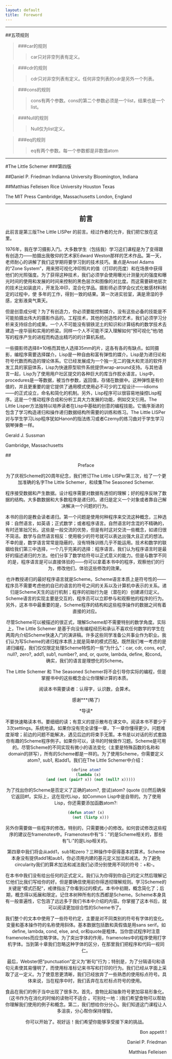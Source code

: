 ```yaml
---
layout: default
title:  Foreword
---
```


--------------

##五项规则


>###car的规则
>>car只对非空列表有定义。


>###cdr的规则
>>cdr只对非空列表有定义。任何非空列表的cdr是另外一个列表。

>###cons的规则
>>cons有两个参数。cons的第二个参数必须是一个list，结果也是一个list。

>###Null的规则
>>Null仅为list定义。

>###eq的规则
>>eq有两个参数。每一个参数都是非数值atom

----------------

#The Little Schemer
###第四版

##Daniel P. Friedman
Indianna University
Bloomington, Indiana

##Matthias Felleisen
Rice University
Houston Texas

The MIT Press
Cambridge, Massachusetts
London, England

------------------

<center><h2>前言</h2></center>

此前言是第三版The Little LISPer 的前言。经过作者的允许，我们把它放在这里。


1976年，我在学习摄影入门。大多数学生（包括我）学习这们课程是为了变得跟有创造力——拍摄出我敬仰的艺术家Edward Weston那样的艺术作品。第一天，老师耐心的讲解了我们这学期将要学习到的技术技巧。重点是Ansel Adams的“Zone System”，用来预可视化冲印照片的值（打印的亮度）和在场景中获得他们的光照强度。为了获得这种技术，我们必须学会使用曝光计测量光的强度和曝光时间的使用和发展的时间来控制的黑色层次和图像的对比度。而这需要耕地层次的技术比如装底片，开发及冲印，混合化学品。摄影师必须学会仪式化敏感材料制定的过程中，使 多年的工作，得到一致的结果。第一次进实验室，满是滑湿的手感，定影液臭气熏天。

但是创意成分呢？为了有创造力，你必须要能控制媒介。没有这些必备的技能是不可能拍摄出伟大的摄影作品的。工程技术，其他的创造性的艺术，我们必须学习分析来支持综合的成果。一个人不可能没有钢铁泥土的知识和计算结构的数学技术去建造一座华丽和实用的桥梁。同样一个人不可能不深入理解如何“预可视化”他/她写的程序产生的进程而构造出精巧的的计算机系统。


一些摄影师选择8×10格而其他人选择35mm的片，这各有各的有缺点。如同摄影，编程序需要选择媒介。Lisp是一种自由和富有弹性的媒介。Lisp是为递归论和符号代数而构造的理论体系。它已经发展成为一个独一无二的强大和灵活的软件开发工具的家庭体系，Lisp为快速原型软件系统提供wrap-around支持。与其他语言一起，Lisp为了使用用户社区提交的各种巨大的库当作胶水语言。Lisp中，procedures是一等数据，被当作参数，返回值，存储在数据中。这种弹性是有价值的，并且更重要的是它提供了通用模式使用必不可少的工程设计——idioms——的正式设立，命名和简化的机制。另外，Lisp程序可以很容易地操控Lisp程序。这是一个推动程序合成和分析工具大力发展的功能，例如交叉引用。The Little Lisper方法独特以培养读者在Lisp中基础的创意的编程技能。它循序渐进的包含了学习构造递归和操作递归数据结构所需要的训练和练习。The Little LISPer对与学生学习Lisp程序犹如Hanon的指法练习或者Czerny的练习曲对于学生学习钢琴弹奏一样。

<right>Gerald J. Sussman</right>

<right>Gambridge, Massachusetts</right>

##<center>Preface<center>

为了庆祝Scheme的20周年纪念，我们修订The Little LISPer第三次，给了一个更加准确的名字The Little Schemer，和续集The Seasoned Schemer.

程序接受数据和产生数据。设计程序需要对数据有透彻的理解；好的程序反映了数据的结构。大多数数据和大多数程序是递归的。递归是定义一个对象或者靠自己解决解决一个问题的行为。

本书的目的是教会读者递归。第一个问题是使用何种程序来交流这种概念，三种选择：自然语言，如英语；正式数学；或者程序语言。自然语言时含混的不精确的，有时还笨拙冗长。这些是一般交流的优势，但是有时这对交流一些概念，如递归很不简洁。数学与自然语言相反：使用极少的符号就可以表达出强大且正式的想法。不幸的是，数学语言常常是隐蔽的，没有特殊训练几乎不能运用。技术和数学的联姻给我们第三中选择，一个几乎完美的选择：程序语言。我们认为程序语言时是最好的描述递归的方法。他们分享了数学给符号以正式意义的能力。但是与数学不同的是，程序语言是可以直接体验的——你可以拿着本书中的程序，观察他们的行为，修改他们，体验这些修改的效果。

也许教授递归的最好程序语言就是Scheme。Scheme语言本质上是符号性的——程序员不需要考虑他的自已的语言的符号之间的关系以及计算机中表示的关系。递归是Scheme天生的运行机制；程序的初始行为是（潜在的）创建递归定义。Scheme语言的实现主要是交互的，程序员可以立即参与和观察他的程序的行为。另外，这本书中最重要的是，Scheme程序的结构和这些程序操作的数据之间有着直接的对应。

尽管Scheme可以被描述的很正式，理解Scheme却不需要特别的数学角度。实际上，The Little Schemer 是基于向没有编程经历和承认不喜欢任何数学的学生在两周内介绍Scheme快速入门的演讲稿。许多这些同学准备公共事业作为职业。我们认为写Scheme的递归程序本质上就是简单的模式匹配。既然我们唯一考虑的是递归编程，我们仅仅限定处理Scheme特性的一些“为什么”：car, cdr, cons, eq?, null?, zero?, add1, sub1, number?, and, or, quote, lambda, define, 和cond。确实，我们的语言是理想化的Scheme。

The Little Schemer 和 The Seasoned Schemer将不会引导你实际的编程，但是掌握书中的这些概念会让你理解计算的本质。

<center>阅读本书需要读者：认得字，认识数，会算术。</center>

感谢***(略了)

<center>*导读*</center>


不要快速略读本书。要细细的读；有意义的提示散布在课文中。阅读本书不要少于3次settings。系统地读。如果你没有完全读懂一章，下一章你懂得更少。问题难度渐增；前边的问题不能解决，遇见后边的将束手无策。本书是以对话的形式套路你有趣的Scheme程序例子。如果你可以，读书的时候做作习题。Scheme是可用的。尽管Scheme的不同实现有微小的语法变化（主要是特殊函数的名称和domain的拼写），所有的Scheme都是一样的。为了使用Scheme，你需要定义atom?, sub1, 和add1。我们在The Little Schemer中介绍：

```scheme
(define atom?
  (lambda (x)
    (and (not (pair? x)) (not (null? x)))))
```

为了找出你的Scheme是否定义了正确的atom?, 尝试(atom? (quote ()))然后确保它返回#f。实际上，这在现代Lisp，如Common Lisp中是自带的。为了使用Lisp，你还需要添加函数atom?:

```lisp
(defun atom? (x)
    (not (listp x)))
```

另外你需要做一些程序的修改。特别的，只需要微小的修改。如何尝试修改这些程序的建议在framenotes中。Framenotes中有“S：”的是Scheme相关的，那些有”L:”的是Lisp相关的。

第四章中我们将会从add1，sub1和zero？三种操作中获得基本的算术。Scheme本身没有提供add1和aub1，你必须用内建的基元定义加法和减法。为了避免circularity我们的算术加法和减法我们必须分别使用不同的符号：+和-。

在本书中我们没有给出任何的正式定义。我们认为你得到你自己的定义然后理解记忆他们比我们写给你的好。但是要确信使用前你得透彻理解规则。学习Scheme的关键是“模式匹配“，戒律指出了你看到过的模式。本书中初期，概念简化了；后期，概念得以拓展和限定。记住本树种所有的东西都是Scheme。Scheme本身具有一般普遍性，它包涵了远远多于我们书本中介绍的内容。你掌握了这本书后，就可以阅读更加综合性的Scheme书了。

我们整个的文本中使用了一些符号约定，主要是对不同类别的符号有字体的变化。变量和基本操作符的名称使用斜体。基本数据包括数和真假值是用sans serif。如define, lambda, cond, else, and, or和quote是粗体。当你尝试程序时注意framenotes而应忽略字体。为了突出字体的作用，framenotes中的程序使用打字机字体。当到第十章我们忽略这种字体的区分，在那里我们把程序和代码一视同仁。

最后，Webster把“punctuation”定义为“断句”行为；特别是，为了分隔语句和语句元素使其易懂明了，而使用标准标记来书写和打印的行为。我们已经从字面上采取了这一定义。为了使意思更清晰，我们已经放弃了一些熟悉的使用标点符号。具体来说，当在程序中时，我们丢弃在左栏标点符号的使用。

食品在我们的例子当中出现了很多次。首先，食物比起抽象符号更加容易形象化。（这书作为在消化的时候的读物可不适合 。可别吐一地：)我们希望食物可以帮助你理解我们使用的例子和概念。第二，我们想给你分分心。我们知道这门课程让人多沮丧，分心帮你保持理智。

你可以开始了。祝好运！我们希望你能够享受接下来的挑战。

<p align="right">Bon appetit !</p>

<p align="right">Daniel P. Friedman</p>
<p align="right">Matthias Felleisen</p>

